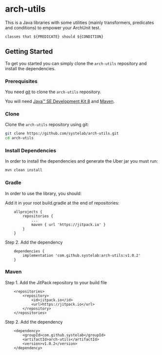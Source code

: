 
# arch-utils

This is a Java libraries with some utilities (mainly transformers, predicates and conditions) to empower your ArchUnit test.

```
classes that ${PREDICATE} should ${CONDITION}
```

## Getting Started

To get you started you can simply clone the `arch-utils` repository and install the dependencies.

### Prerequisites

You need [git][git] to clone the `arch-utils` repository.

You will need [Java™ SE Development Kit 8][jdk-download] and [Maven][maven].

### Clone

Clone the `arch-utils` repository using git:

```bash
git clone https://github.com/systelab/arch-utils.git
cd arch-utils
```

### Install Dependencies

In order to install the dependencies and generate the Uber jar you must run:

```bash
mvn clean install
```

### Gradle

In order to use the library, you should:

Add it in your root build.gradle at the end of repositories:

```
	allprojects {
        repositories {
            ...
            maven { url 'https://jitpack.io' }
        }
	}
```

Step 2. Add the dependency

```
	dependencies {
        implementation 'com.github.systelab:arch-utils:v1.0.2'
	}
```

### Maven

Step 1. Add the JitPack repository to your build file

```
	<repositories>
		<repository>
		    <id>jitpack.io</id>
		    <url>https://jitpack.io</url>
		</repository>
	</repositories>
```

Step 2. Add the dependency

```
	<dependency>
	    <groupId>com.github.systelab</groupId>
	    <artifactId>arch-utils</artifactId>
	    <version>v1.0.2</version>
	</dependency>
```

[git]: https://git-scm.com/
[maven]: https://maven.apache.org/download.cgi
[jdk-download]: http://www.oracle.com/technetwork/java/javase/downloads
[JEE]: http://www.oracle.com/technetwork/java/javaee/tech/index.html
[junit]: https://junit.org/junit5/


